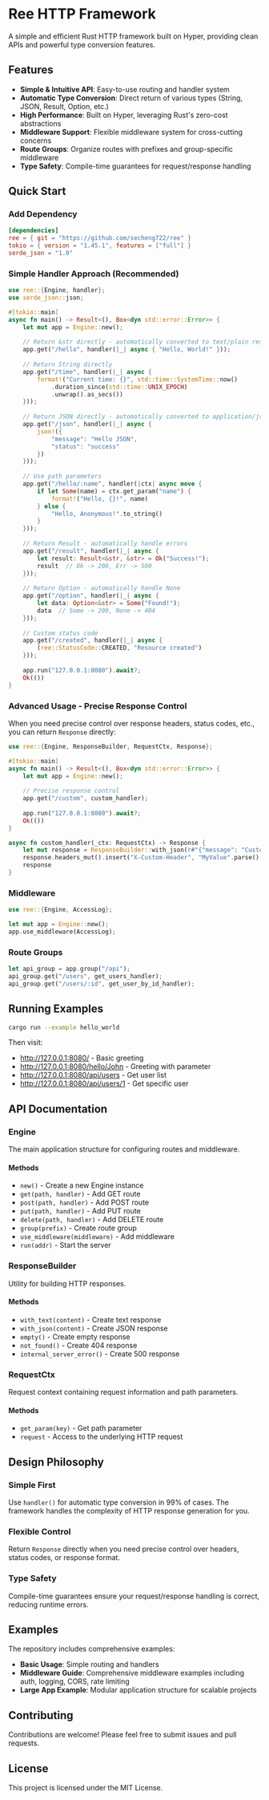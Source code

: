 # Ree HTTP Framework

A simple and efficient Rust HTTP framework built on Hyper, providing clean APIs and powerful type conversion features.

## Features

- **Simple & Intuitive API**: Easy-to-use routing and handler system
- **Automatic Type Conversion**: Direct return of various types (String, JSON, Result, Option, etc.)
- **High Performance**: Built on Hyper, leveraging Rust's zero-cost abstractions
- **Middleware Support**: Flexible middleware system for cross-cutting concerns
- **Route Groups**: Organize routes with prefixes and group-specific middleware
- **Type Safety**: Compile-time guarantees for request/response handling

## Quick Start

### Add Dependency

```toml
[dependencies]
ree = { git = "https://github.com/secheng722/ree" }
tokio = { version = "1.45.1", features = ["full"] }
serde_json = "1.0"
```

### Simple Handler Approach (Recommended)

```rust
use ree::{Engine, handler};
use serde_json::json;

#[tokio::main]
async fn main() -> Result<(), Box<dyn std::error::Error>> {
    let mut app = Engine::new();
    
    // Return &str directly - automatically converted to text/plain response
    app.get("/hello", handler(|_| async { "Hello, World!" }));
    
    // Return String directly
    app.get("/time", handler(|_| async { 
        format!("Current time: {}", std::time::SystemTime::now()
            .duration_since(std::time::UNIX_EPOCH)
            .unwrap().as_secs())
    }));
    
    // Return JSON directly - automatically converted to application/json response
    app.get("/json", handler(|_| async { 
        json!({
            "message": "Hello JSON",
            "status": "success"
        })
    }));
    
    // Use path parameters
    app.get("/hello/:name", handler(|ctx| async move {
        if let Some(name) = ctx.get_param("name") {
            format!("Hello, {}!", name)
        } else {
            "Hello, Anonymous!".to_string()
        }
    }));
    
    // Return Result - automatically handle errors
    app.get("/result", handler(|_| async {
        let result: Result<&str, &str> = Ok("Success!");
        result  // Ok -> 200, Err -> 500
    }));
    
    // Return Option - automatically handle None
    app.get("/option", handler(|_| async {
        let data: Option<&str> = Some("Found!");
        data  // Some -> 200, None -> 404
    }));
    
    // Custom status code
    app.get("/created", handler(|_| async {
        (ree::StatusCode::CREATED, "Resource created")
    }));
    
    app.run("127.0.0.1:8080").await?;
    Ok(())
}
```

### Advanced Usage - Precise Response Control

When you need precise control over response headers, status codes, etc., you can return `Response` directly:

```rust
use ree::{Engine, ResponseBuilder, RequestCtx, Response};

#[tokio::main]
async fn main() -> Result<(), Box<dyn std::error::Error>> {
    let mut app = Engine::new();
    
    // Precise response control
    app.get("/custom", custom_handler);
    
    app.run("127.0.0.1:8080").await?;
    Ok(())
}

async fn custom_handler(_ctx: RequestCtx) -> Response {
    let mut response = ResponseBuilder::with_json(r#"{"message": "Custom response"}"#);
    response.headers_mut().insert("X-Custom-Header", "MyValue".parse().unwrap());
    response
}
```

### Middleware

```rust
use ree::{Engine, AccessLog};

let mut app = Engine::new();
app.use_middleware(AccessLog);
```

### Route Groups

```rust
let api_group = app.group("/api");
api_group.get("/users", get_users_handler);
api_group.get("/users/:id", get_user_by_id_handler);
```

## Running Examples

```bash
cargo run --example hello_world
```

Then visit:
- http://127.0.0.1:8080/ - Basic greeting
- http://127.0.0.1:8080/hello/John - Greeting with parameter
- http://127.0.0.1:8080/api/users - Get user list
- http://127.0.0.1:8080/api/users/1 - Get specific user

## API Documentation

### Engine

The main application structure for configuring routes and middleware.

#### Methods

- `new()` - Create a new Engine instance
- `get(path, handler)` - Add GET route
- `post(path, handler)` - Add POST route
- `put(path, handler)` - Add PUT route
- `delete(path, handler)` - Add DELETE route
- `group(prefix)` - Create route group
- `use_middleware(middleware)` - Add middleware
- `run(addr)` - Start the server

### ResponseBuilder

Utility for building HTTP responses.

#### Methods

- `with_text(content)` - Create text response
- `with_json(content)` - Create JSON response
- `empty()` - Create empty response
- `not_found()` - Create 404 response
- `internal_server_error()` - Create 500 response

### RequestCtx

Request context containing request information and path parameters.

#### Methods

- `get_param(key)` - Get path parameter
- `request` - Access to the underlying HTTP request

## Design Philosophy

### Simple First
Use `handler()` for automatic type conversion in 99% of cases. The framework handles the complexity of HTTP response generation for you.

### Flexible Control
Return `Response` directly when you need precise control over headers, status codes, or response format.

### Type Safety
Compile-time guarantees ensure your request/response handling is correct, reducing runtime errors.

## Examples

The repository includes comprehensive examples:

- **Basic Usage**: Simple routing and handlers
- **Middleware Guide**: Comprehensive middleware examples including auth, logging, CORS, rate limiting
- **Large App Example**: Modular application structure for scalable projects

## Contributing

Contributions are welcome! Please feel free to submit issues and pull requests.

## License

This project is licensed under the MIT License.
